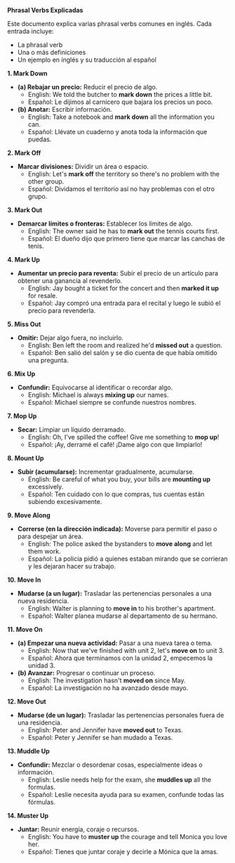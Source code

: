 

**Phrasal Verbs Explicadas**

Este documento explica varias phrasal verbs comunes en inglés. Cada entrada incluye:

*   La phrasal verb
*   Una o más definiciones
*   Un ejemplo en inglés y su traducción al español

**1. Mark Down**

*   **(a) Rebajar un precio:**  Reducir el precio de algo.
    *   English: We told the butcher to **mark down** the prices a little bit.
    *   Español: Le dijimos al carnicero que bajara los precios un poco.
*   **(b) Anotar:**  Escribir información.
    *   English: Take a notebook and **mark down** all the information you can.
    *   Español: Llévate un cuaderno y anota toda la información que puedas.

**2. Mark Off**

*   **Marcar divisiones:** Dividir un área o espacio.
    *   English: Let's **mark off** the territory so there's no problem with the other group.
    *   Español: Dividamos el territorio así no hay problemas con el otro grupo.

**3. Mark Out**

*   **Demarcar límites o fronteras:** Establecer los límites de algo.
    *   English: The owner said he has to **mark out** the tennis courts first.
    *   Español: El dueño dijo que primero tiene que marcar las canchas de tenis.

**4. Mark Up**

*   **Aumentar un precio para reventa:** Subir el precio de un artículo para obtener una ganancia al revenderlo.
    *   English: Jay bought a ticket for the concert and then **marked it up** for resale.
    *   Español: Jay compró una entrada para el recital y luego le subió el precio para revenderla.

**5. Miss Out**

*   **Omitir:** Dejar algo fuera, no incluirlo.
    *   English: Ben left the room and realized he'd **missed out** a question.
    *   Español: Ben salió del salón y se dio cuenta de que había omitido una pregunta.

**6. Mix Up**

*   **Confundir:** Equivocarse al identificar o recordar algo.
    *   English: Michael is always **mixing up** our names.
    *   Español: Michael siempre se confunde nuestros nombres.

**7. Mop Up**

*   **Secar:** Limpiar un líquido derramado.
    *   English: Oh, I've spilled the coffee! Give me something to **mop up**!
    *   Español: ¡Ay, derramé el café! ¡Dame algo con que limpiarlo!

**8. Mount Up**

*   **Subir (acumularse):**  Incrementar gradualmente, acumularse.
    *   English: Be careful of what you buy, your bills are **mounting up** excessively.
    *   Español: Ten cuidado con lo que compras, tus cuentas están subiendo excesivamente.

**9. Move Along**

*   **Correrse (en la dirección indicada):**  Moverse para permitir el paso o para despejar un área.
    *   English: The police asked the bystanders to **move along** and let them work.
    *   Español: La policía pidió a quienes estaban mirando que se corrieran y les dejaran hacer su trabajo.

**10. Move In**

*   **Mudarse (a un lugar):** Trasladar las pertenencias personales a una nueva residencia.
    *   English: Walter is planning to **move in** to his brother's apartment.
    *   Español: Walter planea mudarse al departamento de su hermano.

**11. Move On**

*   **(a) Empezar una nueva actividad:** Pasar a una nueva tarea o tema.
    *   English: Now that we've finished with unit 2, let's **move on** to unit 3.
    *   Español: Ahora que terminamos con la unidad 2, empecemos la unidad 3.
*   **(b) Avanzar:** Progresar o continuar un proceso.
    *   English: The investigation hasn't **moved on** since May.
    *   Español: La investigación no ha avanzado desde mayo.

**12. Move Out**

*   **Mudarse (de un lugar):**  Trasladar las pertenencias personales fuera de una residencia.
    *   English: Peter and Jennifer have **moved out** to Texas.
    *   Español: Peter y Jennifer se han mudado a Texas.

**13. Muddle Up**

*   **Confundir:**  Mezclar o desordenar cosas, especialmente ideas o información.
    *   English: Leslie needs help for the exam, she **muddles up** all the formulas.
    *   Español: Leslie necesita ayuda para su examen, confunde todas las fórmulas.

**14. Muster Up**

*   **Juntar:**  Reunir energía, coraje o recursos.
    *   English: You have to **muster up** the courage and tell Monica you love her.
    *   Español: Tienes que juntar coraje y decirle a Mónica que la amas.
